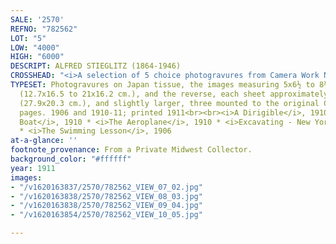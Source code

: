 ```yaml
---
SALE: '2570'
REFNO: "782562"
LOT: "5"
LOW: "4000"
HIGH: "6000"
DESCRIPT: ALFRED STIEGLITZ (1864-1946)
CROSSHEAD: "<i>A selection of 5 choice photogravures from Camera Work Number 36.</i>"
TYPESET: Photogravures on Japan tissue, the images measuring 5x6½ to 8¼x6⅜ inches
  (12.7x16.5 to 21x16.2 cm.), and the reverse, each sheet approximately 11x8 inches
  (27.9x20.3 cm.), and slightly larger, three mounted to the original Camera Work
  pages. 1906 and 1910-11; printed 1911<br><br><i>A Dirigible</i>, 1910 * <i>The Ferry
  Boat</i>, 1910 * <i>The Aeroplane</i>, 1910 * <i>Excavating - New York</i>, 1911
  * <i>The Swimming Lesson</i>, 1906
at-a-glance: ''
footnote_provenance: From a Private Midwest Collector.
background_color: "#ffffff"
year: 1911
images:
- "/v1620163837/2570/782562_VIEW_07_02.jpg"
- "/v1620163838/2570/782562_VIEW_08_03.jpg"
- "/v1620163838/2570/782562_VIEW_09_04.jpg"
- "/v1620163854/2570/782562_VIEW_10_05.jpg"

---
```

